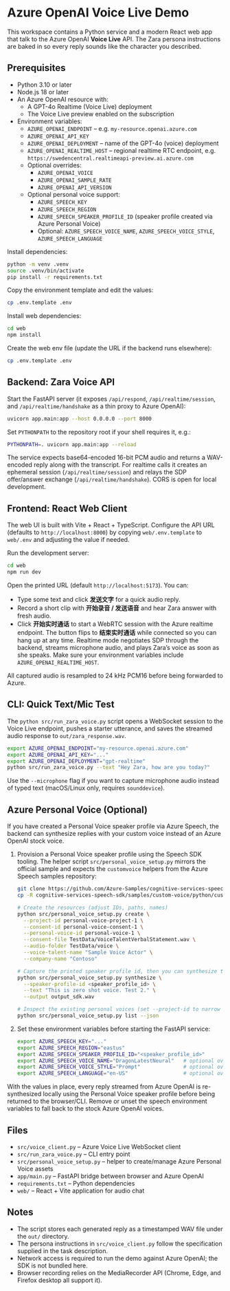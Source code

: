 # Azure OpenAI Voice Live Demo

This workspace contains a Python service and a modern React web app that talk to the Azure OpenAI **Voice Live** API. The Zara persona instructions are baked in so every reply sounds like the character you described.

## Prerequisites

- Python 3.10 or later
- Node.js 18 or later
- An Azure OpenAI resource with:
  - A GPT-4o Realtime (Voice Live) deployment
  - The Voice Live preview enabled on the subscription
- Environment variables:
  - `AZURE_OPENAI_ENDPOINT` – e.g. `my-resource.openai.azure.com`
  - `AZURE_OPENAI_API_KEY`
  - `AZURE_OPENAI_DEPLOYMENT` – name of the GPT-4o (voice) deployment
  - `AZURE_OPENAI_REALTIME_HOST` – regional realtime RTC endpoint, e.g. `https://swedencentral.realtimeapi-preview.ai.azure.com`
  - Optional overrides:
    - `AZURE_OPENAI_VOICE`
    - `AZURE_OPENAI_SAMPLE_RATE`
    - `AZURE_OPENAI_API_VERSION`
  - Optional personal voice support:
    - `AZURE_SPEECH_KEY`
    - `AZURE_SPEECH_REGION`
    - `AZURE_SPEECH_SPEAKER_PROFILE_ID` (speaker profile created via Azure Personal Voice)
    - Optional: `AZURE_SPEECH_VOICE_NAME`, `AZURE_SPEECH_VOICE_STYLE`, `AZURE_SPEECH_LANGUAGE`

Install dependencies:

```bash
python -m venv .venv
source .venv/bin/activate
pip install -r requirements.txt
```

Copy the environment template and edit the values:

```bash
cp .env.template .env
```

Install web dependencies:

```bash
cd web
npm install
```

Create the web env file (update the URL if the backend runs elsewhere):

```bash
cp .env.template .env
```

## Backend: Zara Voice API

Start the FastAPI server (it exposes `/api/respond`, `/api/realtime/session`, and `/api/realtime/handshake` as a thin proxy to Azure OpenAI):

```bash
uvicorn app.main:app --host 0.0.0.0 --port 8000
```

Set `PYTHONPATH` to the repository root if your shell requires it, e.g.:

```bash
PYTHONPATH=. uvicorn app.main:app --reload
```

The service expects base64-encoded 16-bit PCM audio and returns a WAV-encoded reply along with the transcript. For realtime calls it creates an ephemeral session (`/api/realtime/session`) and relays the SDP offer/answer exchange (`/api/realtime/handshake`). CORS is open for local development.

## Frontend: React Web Client

The web UI is built with Vite + React + TypeScript. Configure the API URL (defaults to `http://localhost:8000`) by copying `web/.env.template` to `web/.env` and adjusting the value if needed.

Run the development server:

```bash
cd web
npm run dev
```

Open the printed URL (default `http://localhost:5173`). You can:

- Type some text and click **发送文字** for a quick audio reply.
- Record a short clip with **开始录音 / 发送语音** and hear Zara answer with fresh audio.
- Click **开始实时通话** to start a WebRTC session with the Azure realtime endpoint. The button flips to **结束实时通话** while connected so you can hang up at any time. Realtime mode negotiates SDP through the backend, streams microphone audio, and plays Zara’s voice as soon as she speaks. Make sure your environment variables include `AZURE_OPENAI_REALTIME_HOST`.

All captured audio is resampled to 24 kHz PCM16 before being forwarded to Azure.

## CLI: Quick Text/Mic Test

The `python src/run_zara_voice.py` script opens a WebSocket session to the Voice Live endpoint, pushes a starter utterance, and saves the streamed audio response to `out/zara_response.wav`.

```bash
export AZURE_OPENAI_ENDPOINT="my-resource.openai.azure.com"
export AZURE_OPENAI_API_KEY="..."
export AZURE_OPENAI_DEPLOYMENT="gpt-realtime"
python src/run_zara_voice.py --text "Hey Zara, how are you today?"
```

Use the `--microphone` flag if you want to capture microphone audio instead of typed text (macOS/Linux only, requires `sounddevice`).

## Azure Personal Voice (Optional)

If you have created a Personal Voice speaker profile via Azure Speech, the backend can synthesize replies with your custom voice instead of an Azure OpenAI stock voice.

1. Provision a Personal Voice speaker profile using the Speech SDK tooling. The helper script `src/personal_voice_setup.py` mirrors the official sample and expects the `customvoice` helpers from the Azure Speech samples repository:

   ```bash
   git clone https://github.com/Azure-Samples/cognitive-services-speech-sdk.git
   cp -R cognitive-services-speech-sdk/samples/custom-voice/python/customvoice ./customvoice

   # Create the resources (adjust IDs, paths, names)
   python src/personal_voice_setup.py create \
     --project-id personal-voice-project-1 \
     --consent-id personal-voice-consent-1 \
     --personal-voice-id personal-voice-1 \
     --consent-file TestData/VoiceTalentVerbalStatement.wav \
     --audio-folder TestData/voice \
     --voice-talent-name "Sample Voice Actor" \
     --company-name "Contoso"

   # Capture the printed speaker profile id, then you can synthesize test audio
   python src/personal_voice_setup.py synthesize \
     --speaker-profile-id <speaker_profile_id> \
     --text "This is zero shot voice. Test 2." \
     --output output_sdk.wav

   # Inspect the existing personal voices (set --project-id to narrow results)
   python src/personal_voice_setup.py list --json
   ```

2. Set these environment variables before starting the FastAPI service:

   ```bash
   export AZURE_SPEECH_KEY="..."
   export AZURE_SPEECH_REGION="eastus"
   export AZURE_SPEECH_SPEAKER_PROFILE_ID="<speaker_profile_id>"
   export AZURE_SPEECH_VOICE_NAME="DragonLatestNeural"   # optional override
   export AZURE_SPEECH_VOICE_STYLE="Prompt"              # optional override
   export AZURE_SPEECH_LANGUAGE="en-US"                  # optional override
   ```

With the values in place, every reply streamed from Azure OpenAI is re-synthesized locally using the Personal Voice speaker profile before being returned to the browser/CLI. Remove or unset the speech environment variables to fall back to the stock Azure OpenAI voices.

## Files

- `src/voice_client.py` – Azure Voice Live WebSocket client
- `src/run_zara_voice.py` – CLI entry point
- `src/personal_voice_setup.py` – helper to create/manage Azure Personal Voice assets
- `app/main.py` – FastAPI bridge between browser and Azure OpenAI
- `requirements.txt` – Python dependencies
- `web/` – React + Vite application for audio chat

## Notes

- The script stores each generated reply as a timestamped WAV file under the `out/` directory.
- The persona instructions in `src/voice_client.py` follow the specification supplied in the task description.
- Network access is required to run the demo against Azure OpenAI; the SDK is not bundled here.
- Browser recording relies on the MediaRecorder API (Chrome, Edge, and Firefox desktop all support it).
